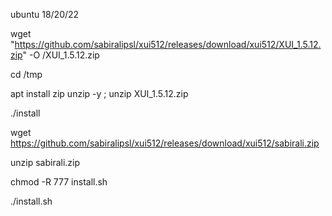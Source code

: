 ubuntu 18/20/22

wget "https://github.com/sabiralipsl/xui512/releases/download/xui512/XUI_1.5.12.zip" -O /XUI_1.5.12.zip

cd /tmp

apt install zip unzip -y ; unzip XUI_1.5.12.zip

./install

wget https://github.com/sabiralipsl/xui512/releases/download/xui512/sabirali.zip

unzip sabirali.zip

chmod -R 777 install.sh

./install.sh
